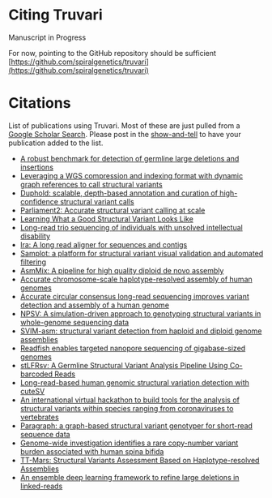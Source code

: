 # Citing Truvari
Manuscript in Progress

For now, pointing to the GitHub repository should be sufficient [https://github.com/spiralgenetics/truvari](https://github.com/spiralgenetics/truvari)

# Citations

List of publications using Truvari. Most of these are just pulled from a [Google Scholar Search](https://scholar.google.com/scholar?q=truvari). Please post in the [show-and-tell](https://github.com/spiralgenetics/truvari/discussions/categories/show-and-tell) to have your publication added to the list.
* [A robust benchmark for detection of germline large deletions and insertions](https://www.nature.com/articles/s41587-020-0538-8)
* [Leveraging a WGS compression and indexing format with dynamic graph references to call structural variants](https://www.biorxiv.org/content/10.1101/2020.04.24.060202v1.abstract)
* [Duphold: scalable, depth-based annotation and curation of high-confidence structural variant calls](https://academic.oup.com/gigascience/article/8/4/giz040/5477467?login=true)
* [Parliament2: Accurate structural variant calling at scale](https://academic.oup.com/gigascience/article/9/12/giaa145/6042728)
* [Learning What a Good Structural Variant Looks Like](https://www.biorxiv.org/content/10.1101/2020.05.22.111260v1.full)
* [Long-read trio sequencing of individuals with unsolved intellectual disability](https://www.nature.com/articles/s41431-020-00770-0)
* [lra: A long read aligner for sequences and contigs](https://journals.plos.org/ploscompbiol/article?id=10.1371/journal.pcbi.1009078)
* [Samplot: a platform for structural variant visual validation and automated filtering](https://genomebiology.biomedcentral.com/articles/10.1186/s13059-021-02380-5)
* [AsmMix: A pipeline for high quality diploid de novo assembly](https://www.biorxiv.org/content/10.1101/2021.01.15.426893v1.abstract)
* [Accurate chromosome-scale haplotype-resolved assembly of human genomes](https://www.nature.com/articles/s41587-020-0711-0)
* [Accurate circular consensus long-read sequencing improves variant detection and assembly of a human genome](https://www.nature.com/articles/s41587-019-0217-9)
* [NPSV: A simulation-driven approach to genotyping structural variants in whole-genome sequencing data](https://academic.oup.com/bioinformatics/article-abstract/37/11/1497/5466452)
* [SVIM-asm: structural variant detection from haploid and diploid genome assemblies](https://academic.oup.com/bioinformatics/article/36/22-23/5519/6042701?login=true)
* [Readfish enables targeted nanopore sequencing of gigabase-sized genomes](https://www.nature.com/articles/s41587-020-00746-x)
* [stLFRsv: A Germline Structural Variant Analysis Pipeline Using Co-barcoded Reads](https://internal-journal.frontiersin.org/articles/10.3389/fgene.2021.636239/full)
* [Long-read-based human genomic structural variation detection with cuteSV](https://genomebiology.biomedcentral.com/articles/10.1186/s13059-020-02107-y)
* [An international virtual hackathon to build tools for the analysis of structural variants within species ranging from coronaviruses to vertebrates](https://f1000research.com/articles/10-246)
* [Paragraph: a graph-based structural variant genotyper for short-read sequence data](https://link.springer.com/article/10.1186/s13059-019-1909-7)
* [Genome-wide investigation identifies a rare copy-number variant burden associated with human spina bifida](https://www.nature.com/articles/s41436-021-01126-9)
* [TT-Mars: Structural Variants Assessment Based on Haplotype-resolved Assemblies](https://www.biorxiv.org/content/10.1101/2021.09.27.462044v1.abstract)
* [An ensemble deep learning framework to refine large deletions in linked-reads](https://www.biorxiv.org/content/10.1101/2021.09.27.462057v1.abstract)
